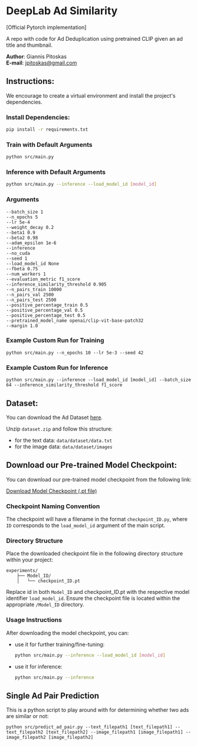 # DeepLab Ad Similarity


[Official Pytorch implementation]

A repo with code for Ad Deduplication using pretrained CLIP given an ad title and thumbnail. 


**Author**: Giannis Pitoskas <br>
**E-mail**: [jpitoskas@gmail.com](mailto:jpitoskas@gmail.com)



## Instructions:

We encourage to create a virtual environment and install the project's dependencies.

### Install Dependencies:
```bash
pip install -r requirements.txt
```

### Train with Default Arguments
```bash
python src/main.py
```



### Inference with Default Arguments
```bash
python src/main.py --inference --load_model_id [model_id]
```

### Arguments

`--batch_size 1`<br>
`--n_epochs 5`<br>
`--lr 5e-4`<br>
`--weight_decay 0.2`<br>
`--beta1 0.9`<br>
`--beta2 0.98`<br>
`--adam_epsilon 1e-6`<br>
`--inference`<br>
`--no_cuda`<br>
`--seed 1`<br>
`--load_model_id None`<br>
`--fbeta 0.75`<br>
`--num_workers 1`<br>
`--evaluation_metric f1_score`<br>
`--inference_similarity_threshold 0.905`<br>
`--n_pairs_train 10000`<br>
`--n_pairs_val 2500`<br>
`--n_pairs_test 2500`<br>
`--positive_percentage_train 0.5`<br>
`--positive_percentage_val 0.5`<br>
`--positive_percentage_test 0.5`<br>
`--pretrained_model_name openai/clip-vit-base-patch32`<br>
`--margin 1.0`<br>

### Example Custom Run for Training
```
python src/main.py --n_epochs 10 --lr 5e-3 --seed 42
```


### Example Custom Run for Inference
```
python src/main.py --inference --load_model_id [model_id] --batch_size 64 --inference_similarity_threshold f1_score
```



## Dataset:

You can download the Ad Dataset [here](https://storage.googleapis.com/deeplab/projects/dedup/dataset.zip).

Unzip `dataset.zip` and follow this structure:

- for the text data: `data/dataset/data.txt`
- for the image data: `data/dataset/images`


## Download our Pre-trained Model Checkpoint:

You can download our pre-trained model checkpoint from the following link:

[Download Model Checkpoint (.pt file)](https://drive.google.com/file/d/1-9A89LmE-OfI-0KWPnVgkQbdXL7P0epX/view?usp=sharing)


### Checkpoint Naming Convention

The checkpoint will have a filename in the format `checkpoint_ID.py`, where `ID` corresponds to the `load_model_id` argument of the main script.

### Directory Structure

Place the downloaded checkpoint file in the following directory structure within your project:
```
experiments/
    ├── Model_ID/
    │   └── checkpoint_ID.pt
```

Replace id in both `Model_ID` and checkpoint_ID.pt with the respective model identifier `load_model_id`. Ensure the checkpoint file is located within the appropriate `/Model_ID` directory.



### Usage Instructions

After downloading the model checkpoint, you can:

- use it for further training/fine-tuning:

    ```bash
    python src/main.py --inference --load_model_id [model_id]
    ```

- use it for inference:

    ```bash
    python src/main.py --inference
    ```

## Single Ad Pair Prediction

This is a python script to play around with for determining whether two ads are similar or not:
```
python src/predict_ad_pair.py --text_filepath1 [text_filepath1] --text_filepath2 [text_filepath2] --image_filepath1 [image_filepath1] --image_filepath2 [image_filepath2]
```


